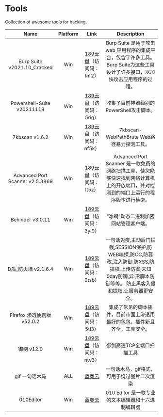 # Tools

Collection of awesome tools for hacking.


| Name | Platform | Link | Description |
|:--:|:---:|:---:|:---:|
| Burp Suite v2021.10_Cracked | Win | [189云盘](https://cloud.189.cn/web/share?code=I7r6VnBJjEri)（访问码：lnf2） | Burp Suite 是用于攻击web 应用程序的集成平台，包含了许多工具。Burp Suite为这些工具设计了许多接口，以加快攻击应用程序的过程。 |
| Powershell-Suite v20211119 | Win | [189云盘](https://cloud.189.cn/web/share?code=zYB7RrMrAzyi)（访问码：5riq） | 收集了目前神器级别的PowerShell攻击脚本。 |
| 7kbscan v1.6.2 | Win | [189云盘](https://cloud.189.cn/web/share?code=qUFzYjEJFNb2)（访问码：nf5k） | 7kbscan-WebPathBrute Web路径暴力探测工具。 |
| Advanced Port Scanner v2.5.3869 | Win | [189云盘](https://cloud.189.cn/web/share?code=iMNVJfFV7BJ3)（访问码：lt5z） | Advanced Port Scanner 是一款免费的网络扫描工具，使您能够快速找到网络计算机上的开放端口，并对检测到的端口上运行的程序版本进行检索。 |
| Behinder v3.0.11 | Win | [189云盘](https://cloud.189.cn/web/share?code=MJVBv2Mv6rum)（访问码：3yl9） | “冰蝎”动态二进制加密网站管理客户端。 |
| D盾_防火墙 v2.1.6.4 | Win | [189云盘](https://cloud.189.cn/web/share?code=Mnuyqyv2aEZn)（访问码：9tsb） | 一句话免疫,主动后门拦截,SESSION保护,防WEB嗅探,防CC,防篡改,注入防御,防XSS,防提权,上传防御,未知0day防御,异 形脚本防御等等。 防止黑客入侵和提权,让服务器更安全。 |
| Firefox 渗透便携版v52.0.2 | Win | [189云盘](https://cloud.189.cn/web/share?code=2qYBnuaMN7V3)（访问码：5ti3） | 集成了常见的脚本插件，目前市面上渗透用最好的包包，插件新且齐全，工具安全。 |
| 御剑 v12.0 | Win | [189云盘](https://cloud.189.cn/web/share?code=MRfyM3VRR73e)（访问码：ntv3） | 御剑高速TCP全端口扫描工具 |
| gif 一句话木马 | ALL | [蓝奏云](https://hvvyxs.lanzoue.com/imHE10f2zmkf) | 一句话木马，gif格式，可用于绕过图片二次渲染 |
| 010Editor | Win | [蓝奏云](https://hvvyxs.lanzoue.com/ivYEq0f2zn4f) | 010 Editor 是一款专业的文本编辑器和十六进制编辑器 |